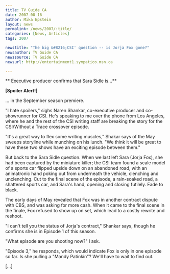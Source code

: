 ```yaml
---
title: TV Guide CA 
date: 2007-08-16
author: Mika Epstein
layout: news
permalink: /news/2007/:title/
categories: [News, Articles]
tags: 2007

newstitle: "The big &#8216;CSI' question -- is Jorja Fox gone?"
newsauthor: TV Guide CA 
newssource: TV Guide CA 
newsurl: http://entertainment1.sympatico.msn.ca

---
```


** Executive producer confirms that Sara Sidle is...**

**[Spoiler Alert!]**

... in the September season premiere.

"I hate spoilers," sighs Naren Shankar, co-executive producer and co-showrunner for CSI. He's speaking to me over the phone from Los Angeles, where he and the rest of the CSI writing staff are breaking the story for the CSI/Without a Trace crossover episode.

"It's a great way to flex some writing muscles," Shakar says of the May sweeps storyline while munching on his lunch. "We think it will be great to have these two shows have an exciting episode between them."

But back to the Sara Sidle question. When we last left Sara (Jorja Fox), she had been captured by the miniature killer; the CSI team found a scale model of a sports car flipped upside down on an abandoned road, with an animatronic hand poking out from underneath the vehicle, clenching and unclenching. Cut to the final scene of the episode, a rain-soaked road, a shattered sports car, and Sara's hand, opening and closing futilely. Fade to black.

The early days of May revealed that Fox was in another contract dispute with CBS, and was asking for more cash. When it came to the final scene in the finale, Fox refused to show up on set, which lead to a costly rewrite and reshoot.

"I can't tell you the status of Jorja's contract," Shankar says, though he confirms she is in Episode 1 of this season.

"What episode are you shooting now?" I ask.

"Episode 3," he responds, which would indicate Fox is only in one episode so far. Is she pulling a "Mandy Patinkin"? We'll have to wait to find out.

[...]